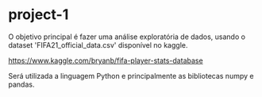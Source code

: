# project-1

O objetivo principal é fazer uma análise exploratória de dados, usando o dataset 'FIFA21_official_data.csv' disponível no kaggle. 

https://www.kaggle.com/bryanb/fifa-player-stats-database

Será utilizada a linguagem Python e principalmente as bibliotecas numpy e pandas.
